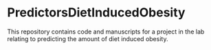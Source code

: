 PredictorsDietInducedObesity
============================

This repository contains code and manuscripts for a project in the lab relating to predicting the amount of diet induced obesity.
